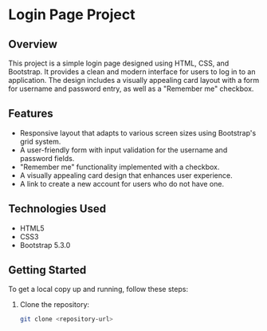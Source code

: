 # Login Page Project

## Overview

This project is a simple login page designed using HTML, CSS, and Bootstrap. It provides a clean and modern interface for users to log in to an application. The design includes a visually appealing card layout with a form for username and password entry, as well as a "Remember me" checkbox.

## Features

- Responsive layout that adapts to various screen sizes using Bootstrap's grid system.
- A user-friendly form with input validation for the username and password fields.
- "Remember me" functionality implemented with a checkbox.
- A visually appealing card design that enhances user experience.
- A link to create a new account for users who do not have one.

## Technologies Used

- HTML5
- CSS3
- Bootstrap 5.3.0

## Getting Started

To get a local copy up and running, follow these steps:

1. Clone the repository:
   ```bash
   git clone <repository-url>
